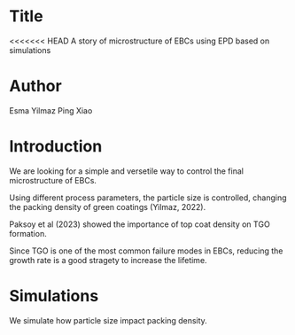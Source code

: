 # Title 
<<<<<<< HEAD
A story of microstructure of EBCs using EPD based on simulations

# Author
Esma Yilmaz
Ping Xiao

# Introduction
We are looking for a simple and versetile way to control the final microstructure of EBCs.

Using different process parameters, the particle size is controlled, changing the packing density of green coatings (Yilmaz, 2022).

Paksoy et al (2023) showed the importance of top coat density on TGO formation. 

Since TGO is one of the most common failure modes in EBCs, reducing the growth rate is a good stragety to increase the lifetime.

# Simulations

We simulate how particle size impact packing density.
